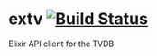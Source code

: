 # extv [![Build Status](https://travis-ci.org/paulfedory/extv.svg?branch=master)](https://travis-ci.org/paulfedory/extv)
Elixir API client for the TVDB
